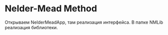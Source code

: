 # Nelder-Mead Method

Открываем NelderMeadApp, там реализация интерфейса.
В папке NMLib реализация библиотеки.
